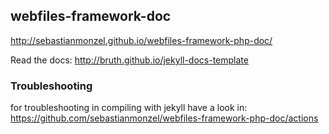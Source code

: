 
## webfiles-framework-doc

http://sebastianmonzel.github.io/webfiles-framework-php-doc/

Read the docs: http://bruth.github.io/jekyll-docs-template

### Troubleshooting
for troubleshooting in compiling with jekyll have a look in: https://github.com/sebastianmonzel/webfiles-framework-php-doc/actions
